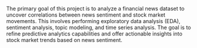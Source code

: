 The primary goal of this project is to analyze a financial news dataset to uncover correlations between news sentiment and stock market movements. This involves performing exploratory data analysis (EDA), sentiment analysis, topic modeling, and time series analysis. The goal is to refine predictive analytics capabilities and offer actionable insights into stock market trends based on news sentiment.